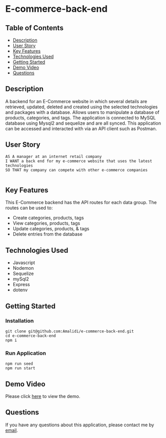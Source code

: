 # E-commerce-back-end

## Table of Contents

- [Description](#description)
- [User Story](#user-story)
- [Key Features](#key-features)
- [Technologies Used](#technologies-used)
- [Getting Started](#getting-started)
- [Demo Video](#demo-video)
- [Questions](#questions)

## Description

A backend for an E-Commerce website in which several details are retrieved, updated, deleted and created using the selected technologies and packages with a database. Allows users to manipulate a database of products, categories, and tags. The application is connected to MySQL database using Mysql2 and sequelize and are all synced. This application can be accessed and interacted with via an API client such as Postman.

## User Story

```
AS A manager at an internet retail company
I WANT a back end for my e-commerce website that uses the latest technologies
SO THAT my company can compete with other e-commerce companies


```

## Key Features

This E-Commerce backend has the API routes for each data group. The routes can be used to:

- Create categories, products, tags
- View categories, products, tags
- Update categories, products, & tags
- Delete entries from the database

## Technologies Used

- Javascript
- Nodemon
- Sequelize
- mySql2
- Express
- dotenv

## Getting Started

### Installation

```
git clone git@github.com:Amalidi/e-commerce-back-end.git
cd e-commerce-back-end
npm i
```

### Run Application

```
npm run seed
npm run start
```

## Demo Video

Please click [here]() to view the demo.

## Questions

If you have any questions about this application, please contact me by [email](mailto:A.idi12@outlook.com).
